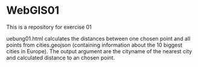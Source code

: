 # WebGIS01
This is a repository for exercise 01 

uebung01.html calculates the distances between one chosen point and all points from cities.geojson (containing information about the 10 biggest cities in Europe). 
The output argument are the cityname of the nearest city and calculated distance to an chosen point.
